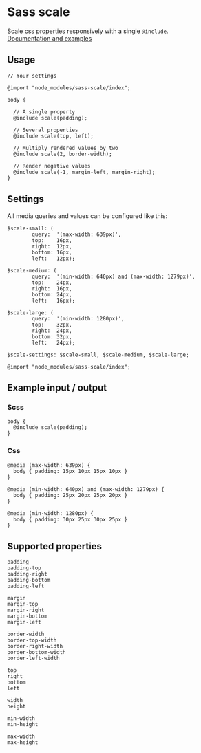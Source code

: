# Sass scale

Scale css properties responsively with a single `@include`.<br />
[Documentation and examples](http://hkvalvik.github.io/sass-scale)

## Usage

    // Your settings

    @import "node_modules/sass-scale/index";

    body {

      // A single property
      @include scale(padding);

      // Several properties
      @include scale(top, left);

      // Multiply rendered values by two
      @include scale(2, border-width);

      // Render negative values
      @include scale(-1, margin-left, margin-right);
    }

## Settings

All media queries and values can be configured like this:

    $scale-small: (
            query:  '(max-width: 639px)',
            top:    16px,
            right:  12px,
            bottom: 16px,
            left:   12px);

    $scale-medium: (
            query:  '(min-width: 640px) and (max-width: 1279px)',
            top:    24px,
            right:  16px,
            bottom: 24px,
            left:   16px);

    $scale-large: (
            query:  '(min-width: 1280px)',
            top:    32px,
            right:  24px,
            bottom: 32px,
            left:   24px);

    $scale-settings: $scale-small, $scale-medium, $scale-large;

    @import "node_modules/sass-scale/index";

## Example input / output

### Scss

    body {
      @include scale(padding);
    }

### Css

    @media (max-width: 639px) {
      body { padding: 15px 10px 15px 10px }
    }

    @media (min-width: 640px) and (max-width: 1279px) {
      body { padding: 25px 20px 25px 20px }
    }

    @media (min-width: 1280px) {
      body { padding: 30px 25px 30px 25px }
    }

## Supported properties

    padding
    padding-top
    padding-right
    padding-bottom
    padding-left

    margin
    margin-top
    margin-right
    margin-bottom
    margin-left

    border-width
    border-top-width
    border-right-width
    border-bottom-width
    border-left-width

    top
    right
    bottom
    left

    width
    height

    min-width
    min-height

    max-width
    max-height